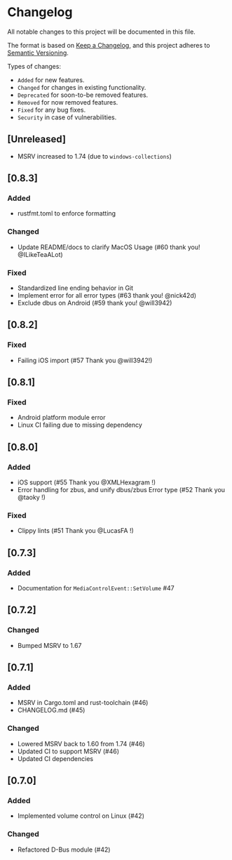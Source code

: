 # Changelog

All notable changes to this project will be documented in this file.

The format is based on [Keep a Changelog](https://keepachangelog.com/en/1.1.0/),
and this project adheres to [Semantic Versioning](https://semver.org/spec/v2.0.0.html).

Types of changes:

- `Added` for new features.
- `Changed` for changes in existing functionality.
- `Deprecated` for soon-to-be removed features.
- `Removed` for now removed features.
- `Fixed` for any bug fixes.
- `Security` in case of vulnerabilities.

## [Unreleased]

- MSRV increased to 1.74 (due to `windows-collections`)

## [0.8.3]

### Added

- rustfmt.toml to enforce formatting

### Changed

- Update README/docs to clarify MacOS Usage (#60 thank you! @ILikeTeaALot)

### Fixed

- Standardized line ending behavior in Git
- Implement error for all error types (#63 thank you! @nick42d)
- Exclude dbus on Android (#59 thank you! @will3942)

## [0.8.2]

### Fixed

- Failing iOS import (#57 Thank you @will3942!)

## [0.8.1]

### Fixed

- Android platform module error
- Linux CI failing due to missing dependency

## [0.8.0]

### Added

- iOS support (#55 Thank you @XMLHexagram !)
- Error handling for zbus, and unify dbus/zbus Error type (#52 Thank you @taoky !)

### Fixed

- Clippy lints (#51 Thank you @LucasFA !)

## [0.7.3]

### Added

- Documentation for `MediaControlEvent::SetVolume` #47

## [0.7.2]

### Changed

- Bumped MSRV to 1.67

## [0.7.1]

### Added

- MSRV in Cargo.toml and rust-toolchain (#46)
- CHANGELOG.md (#45)

### Changed

- Lowered MSRV back to 1.60 from 1.74 (#46)
- Updated CI to support MSRV (#46)
- Updated CI dependencies

## [0.7.0]

### Added

- Implemented volume control on Linux (#42)

### Changed

- Refactored D-Bus module (#42)
